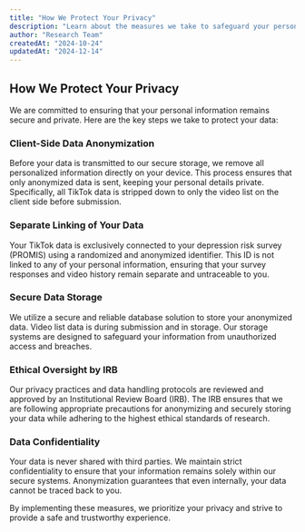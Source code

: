 ```yaml
---
title: "How We Protect Your Privacy"
description: "Learn about the measures we take to safeguard your personal data."
author: "Research Team"
createdAt: "2024-10-24"
updatedAt: "2024-12-14"
---
```


## How We Protect Your Privacy

We are committed to ensuring that your personal information remains secure and private. Here are the key steps we take to protect your data:

### Client-Side Data Anonymization

Before your data is transmitted to our secure storage, we remove all personalized information directly on your device. This process ensures that only anonymized data is sent, keeping your personal details private. Specifically, all TikTok data is stripped down to only the video list on the client side before submission.

### Separate Linking of Your Data

Your TikTok data is exclusively connected to your depression risk survey (PROMIS) using a randomized and anonymized identifier. This ID is not linked to any of your personal information, ensuring that your survey responses and video history remain separate and untraceable to you.

### Secure Data Storage

We utilize a secure and reliable database solution to store your anonymized data. Video list data is during submission and in storage. Our storage systems are designed to safeguard your information from unauthorized access and breaches.

### Ethical Oversight by IRB

Our privacy practices and data handling protocols are reviewed and approved by an Institutional Review Board (IRB). The IRB ensures that we are following appropriate precautions for anonymizing and securely storing your data while adhering to the highest ethical standards of research.

### Data Confidentiality

Your data is never shared with third parties. We maintain strict confidentiality to ensure that your information remains solely within our secure systems. Anonymization guarantees that even internally, your data cannot be traced back to you.

By implementing these measures, we prioritize your privacy and strive to provide a safe and trustworthy experience.
